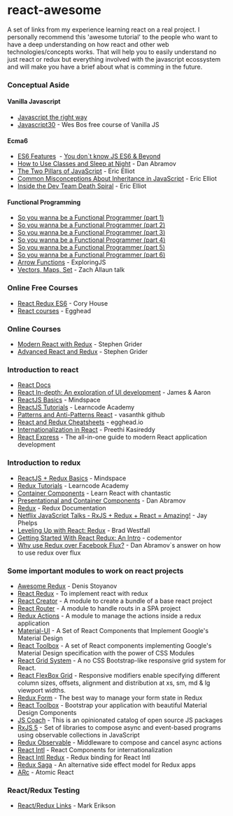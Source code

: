 # react-awesome
A set of links from my experience learning react on a real project. I personally recommend this 'awesome tutorial' to the people who want to have a deep understanding on how react and other web technologies/concepts works. That will help you to easily understand no just react or redux but everything involved with the javascript ecossystem and will make you have a brief about what is comming in the future.

### Conceptual Aside

#### Vanilla Javascript
  - [Javascript the right way](http://jstherightway.org/)
  - [Javascript30](https://javascript30.com/) - Wes Bos free course of Vanilla JS

#### Ecma6
  - [ES6 Features](https://github.com/lukehoban/es6features/blob/master/README.md)
  - [You don`t know JS ES6 & Beyond](https://github.com/getify/You-Dont-Know-JS/tree/master/es6%20%26%20beyond#you-dont-know-js-es6--beyond)
  - [How to Use Classes and Sleep at Night](https://medium.com/@dan_abramov/how-to-use-classes-and-sleep-at-night-9af8de78ccb4#.jatbadoh1) - Dan Abramov
  - [The Two Pillars of JavaScript](https://medium.com/javascript-scene/the-two-pillars-of-javascript-ee6f3281e7f3#.tomhosj4q) - Eric Elliot
  - [Common Misconceptions About Inheritance in JavaScript](https://medium.com/javascript-scene/common-misconceptions-about-inheritance-in-javascript-d5d9bab29b0a#.idh85yys5) - Eric Elliot
  - [Inside the Dev Team Death Spiral](https://medium.com/javascript-scene/inside-the-dev-team-death-spiral-6a7ea255467b#.awz5r90n6) - Eric Elliot

#### Functional Programming
  - [So you wanna be a Functional Programmer (part 1)](https://medium.com/@cscalfani/so-you-want-to-be-a-functional-programmer-part-1-1f15e387e536#.nq3tjj1em) 
  - [So you wanna be a Functional Programmer (part 2)](https://medium.com/@cscalfani/so-you-want-to-be-a-functional-programmer-part-2-7005682cec4a#.aaf6gcc05)
  - [So you wanna be a Functional Programmer (part 3)](https://medium.com/@cscalfani/so-you-want-to-be-a-functional-programmer-part-3-1b0fd14eb1a7#.kbrehrs19)
  - [So you wanna be a Functional Programmer (part 4)](https://medium.com/@cscalfani/so-you-want-to-be-a-functional-programmer-part-4-18fbe3ea9e49#.hzyb743by)
  - [So you wanna be a Functional Programmer (part 5)](https://medium.com/@cscalfani/so-you-want-to-be-a-functional-programmer-part-5-c70adc9cf56a#.qtet85y58)
  - [So you wanna be a Functional Programmer (part 6)](https://medium.com/@cscalfani/so-you-want-to-be-a-functional-programmer-part-6-db502830403#.bkmrbcaoa)
  - [Arrow Functions](http://exploringjs.com/es6/ch_arrow-functions.html) - ExploringJS
  - [Vectors, Maps, Set](https://www.infoq.com/presentations/julia-vectors-maps-sets) - Zach Allaun talk

### Online Free Courses
 - [React Redux ES6](https://www.pluralsight.com/courses/react-redux-react-router-es6) - Cory House 
 - [React courses](https://egghead.io/technologies/react) - Egghead
 
### Online Courses
 - [Modern React with Redux](https://www.udemy.com/react-redux/) - Stephen Grider
 - [Advanced React and Redux](https://www.udemy.com/react-redux-tutorial/) - Stephen Grider

### Introduction to react
 - [React Docs](https://facebook.github.io/react/docs/hello-world.html)
 - [React In-depth: An exploration of UI development](https://developmentarc.gitbooks.io/react-indepth/content/) - James & Aaron
 - [ReactJS Basics](https://www.youtube.com/playlist?list=PL55RiY5tL51oyA8euSROLjMFZbXaV7skS) - Mindspace
 - [ReactJS Tutorials](https://www.youtube.com/playlist?list=PLoYCgNOIyGABj2GQSlDRjgvXtqfDxKm5b) - Learncode Academy
 - [Patterns and Anti-Patterns React](https://github.com/vasanthk/react-bits) - vasanthk github
 - [React and Redux Cheatsheets](https://egghead.io/react-redux-cheatsheets) - egghead.io
 - [Internationalization in React](https://medium.freecodecamp.com/internationalization-in-react-7264738274a0#.ze2cn9l65) - Preethi Kasireddy
 - [React Express](http://www.react.express/) - The all-in-one guide to modern React application development

### Introduction to redux
 - [ReactJS + Redux Basics](https://www.youtube.com/playlist?list=PL55RiY5tL51rrC3sh8qLiYHqUV3twEYU_) - Mindspace
 - [Redux Tutorials](https://www.youtube.com/playlist?list=PLoYCgNOIyGADILc3iUJzygCqC8Tt3bRXt) - Learncode Academy
 - [Container Components](https://medium.com/@learnreact/container-components-c0e67432e005#.wwq75q6a7) - Learn React with chantastic
 - [Presentational and Container Components](https://medium.com/@dan_abramov/smart-and-dumb-components-7ca2f9a7c7d0#.eqm0s1ky7) - Dan Abramov 
 - [Redux](http://redux.js.org/) - Redux Documentation
 - [Netflix JavaScript Talks - RxJS + Redux + React = Amazing!](https://www.youtube.com/watch?v=AslncyG8whg) - Jay Phelps
 - [Leveling Up with React: Redux](https://css-tricks.com/learning-react-redux/) - Brad Westfall
 - [Getting Started With React Redux: An Intro](https://www.codementor.io/reactjs/tutorial/intro-to-react-redux-pros) - codementor
 - [Why use Redux over Facebook Flux?](http://stackoverflow.com/questions/32461229/why-use-redux-over-facebook-flux/32920459#32920459) - Dan Abramov`s answer on how to use redux over flux
 
### Some important modules to work on react projects
 - [Awesome Redux](https://github.com/xgrommx/awesome-redux) - Denis Stoyanov
 - [React Redux](https://github.com/reactjs/react-redux) - To implement react with redux
 - [React Creator](https://github.com/facebookincubator/create-react-app) - A module to create a bundle of a base react project
 - [React Router](https://github.com/ReactTraining/react-router) - A module to handle routs in a SPA project
 - [Redux Actions](https://github.com/acdlite/redux-actions) - A module to manage the actions inside a redux application
 - [Material-UI](http://www.material-ui.com) - A Set of React Components that Implement Google's Material Design
 - [React Toolbox](https://github.com/react-toolbox/react-toolbox) - A set of React components implementing Google's Material Design specification with the power of CSS Modules
 - [React Grid System](https://jsxmachina.github.io/react-grid-system/) - A no CSS Bootstrap-like responsive grid system for React.
 - [React FlexBox Grid](http://roylee0704.github.io/react-flexbox-grid/) - Responsive modifiers enable specifying different column sizes, offsets, alignment and distribution at xs, sm, md & lg viewport widths.
 - [Redux Form](http://redux-form.com) - The best way to manage your form state in Redux
 - [React Toolbox](http://react-toolbox.com) - Bootstrap your application with beautiful Material Design Components
 - [JS Coach](https://js.coach/react) - This is an opinionated catalog of open source JS packages
 - [RxJS 5](https://github.com/ReactiveX/RxJS) - Set of libraries to compose async and event-based programs using observable collections in JavaScript
 - [Redux Observable](https://redux-observable.js.org/) - Middleware to compose and cancel async actions
 - [React Intl](https://formatjs.io/react/v1/#formatted-message) - React Components for internationalization
 - [React Intl Redux](https://github.com/ratson/react-intl-redux) - Redux binding for React Intl
 - [Redux Saga](https://github.com/redux-saga/redux-saga) - An alternative side effect model for Redux apps
 - [ARc](https://arc.js.org/) - Atomic React
 
### React/Redux Testing
- [React/Redux Links](https://github.com/markerikson/react-redux-links/blob/master/react-redux-testing.md) - Mark Erikson
